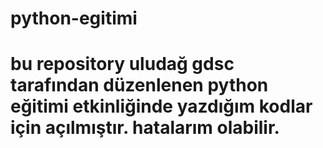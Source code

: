 # python-egitimi
# bu repository uludağ gdsc tarafından düzenlenen python eğitimi etkinliğinde yazdığım kodlar için açılmıştır. hatalarım olabilir.